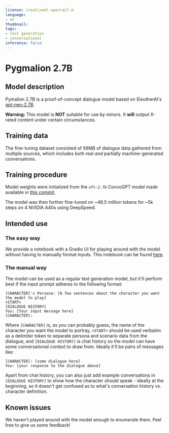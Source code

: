 ```yaml
---
license: creativeml-openrail-m
language:
- en
thumbnail:
tags:
- text generation
- conversational
inference: false
---
```


# Pygmalion 2.7B

## Model description

Pymalion 2.7B is a proof-of-concept dialogue model based on EleutherAI's [gpt-neo-2.7B](https://huggingface.co/EleutherAI/gpt-neo-2.7B).

**Warning:** This model is **NOT** suitable for use by minors. It **will** output X-rated content under certain circumstances.

## Training data

The fine-tuning dataset consisted of 56MB of dialogue data gathered from multiple sources, which includes both real _and_ partially machine-generated conversations.

## Training procedure

Model weights were initialized from the `uft-2.7b` ConvoGPT model made available in [this commit](https://huggingface.co/hakurei/convogpt/tree/07707377dee0aa7d1ee5363ef660b13eb5b73f9d/2.7b-uft).

The model was then further fine-tuned on ~48.5 million tokens for ~5k steps on 4 NVIDIA A40s using DeepSpeed.

## Intended use

### The easy way

We provide a notebook with a Gradio UI for playing around with the model without having to manually format inputs. This notebook can be found [here](https://github.com/PygmalionAI/gradio-ui/blob/master/notebooks/GPU.ipynb).

### The manual way

The model can be used as a regular text generation model, but it'll perform best if the input prompt adheres to the following format:

```
[CHARACTER]'s Persona: [A few sentences about the character you want the model to play]
<START>
[DIALOGUE HISTORY]
You: [Your input message here]
[CHARACTER]:
```

Where `[CHARACTER]` is, as you can probably guess, the name of the character you want the model to portray, `<START>` should be used verbatim as a delimiter token to separate persona and scenario data from the dialogue, and `[DIALOGUE HISTORY]` is chat history so the model can have some conversational context to draw from. Ideally it'll be pairs of messages like:

```
[CHARACTER]: [some dialogue here]
You: [your response to the dialogue above]
```

Apart from chat history, you can also just add example conversations in `[DIALOGUE HISTORY]` to show how the character should speak - ideally at the beginning, so it doesn't get confused as to what's conversation history vs. character definition.

## Known issues

We haven't played around with the model enough to enumerate them. Feel free to give us some feedback!

